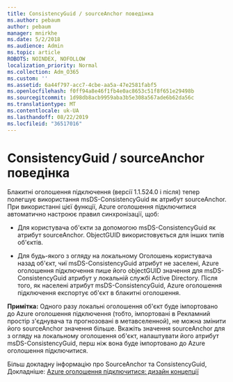 ```yaml
---
title: ConsistencyGuid / sourceAnchor поведінка
ms.author: pebaum
author: pebaum
manager: mnirkhe
ms.date: 5/2/2018
ms.audience: Admin
ms.topic: article
ROBOTS: NOINDEX, NOFOLLOW
localization_priority: Normal
ms.collection: Adm_O365
ms.custom: ''
ms.assetid: 6a44f797-acc7-4cbe-aa5a-47e2581fabf5
ms.openlocfilehash: f0ff94a8e46f1fb4e0ac8653c51f8f651e29498b
ms.sourcegitcommit: 1d98db8acb9959aba3b5e308a567ade6b62da56c
ms.translationtype: MT
ms.contentlocale: uk-UA
ms.lasthandoff: 08/22/2019
ms.locfileid: "36517016"
---
```

# <a name="consistencyguid--sourceanchor-behavior"></a>ConsistencyGuid / sourceAnchor поведінка

Блакитні оголошення підключення (версії 1.1.524.0 і після) тепер полегшує використання msDS-ConsistencyGuid як атрибут sourceAnchor. При використанні цієї функції, Azure оголошення підключитися автоматично настроює правил синхронізації, щоб:
  
- Для користувача об'єкти за допомогою msDS-ConsistencyGuid як атрибут sourceAnchor. ObjectGUID використовується для інших типів об'єктів.
    
- Для будь-якого з огляду на локальному Оголошень користувача назад об'єкт, чиї msDS-ConsistencyGuid атрибут не заселені, Azure оголошення підключення пише його objectGUID значення для msDS-ConsistencyGuid атрибут у локальній службі Active Directory. Після того, як населені атрибут msDS-ConsistencyGuid, Azure оголошення підключення експортує об'єкт в блакитні оголошення.
    
 **Примітка:** Одного разу локальні оголошення об'єкт буде імпортовано до Azure оголошення підключення (тобто, імпортовані в Рекламний простір з'єднувача та прогнозовані в метавселенной), не можна змінити його sourceAnchor значення більше. Вкажіть значення sourceAnchor для з огляду на локальному оголошення об'єкт, налаштувати його атрибут msDS-ConsistencyGuid, перш ніж вона буде імпортовано до Azure оголошення підключитися. 
  
Більш докладну інформацію про SourceAnchor та ConsistencyGuid, Докладніше: [Azure оголошення підключитися: дизайн концепції](https://docs.microsoft.com/azure/active-directory/connect/active-directory-aadconnect-design-concepts)
  

